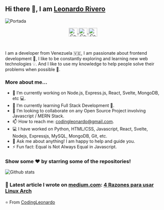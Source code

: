 ## Hi there 👋, I am [Leonardo Rivero](https://codingleonardo.github.io)

![Portada](https://user-images.githubusercontent.com/45718658/91781821-4b26a880-ebc9-11ea-8891-87b23c915a1e.png)

<p align="center">
  <a href="https://twitter.com/CodingLeonardo" target="blank">
    <img align="center" src="https://cdn.jsdelivr.net/npm/simple-icons@3.0.1/icons/twitter.svg" alt="CodingLeonardo Twitter" height="28px" width="28px" />
  </a>
  <a href="https://www.facebook.com/CodingLeonardo" target="blank">
    <img align="center" src="https://cdn.jsdelivr.net/npm/simple-icons@3.0.1/icons/facebook.svg" alt="CodingLeonardo Facebook" height="28px" width="28px" />
  </a>
  <a href="https://www.instagram.com/codingleonardo/" target="blank">
    <img align="center" src="https://cdn.jsdelivr.net/npm/simple-icons@3.0.1/icons/instagram.svg" alt="CodingLeonardo Instagram" height="28px" width="28px" />
  </a>
</p>

<br />

I am a developer from Venezuela 🇻🇪, I am passionate about frontend development 🚀, I like to be constantly exploring and learning new web technologies 💡. And I like to use my knowledge to help people solve their problems when possible 💚.

### More about me...

- 🔭 I’m currently working on Node.js, Express.js, React, Svelte, MongoDB, etc 💻.
- 🌱 I’m currently learning Full Stack Development 🚀.
- 👯 I’m looking to collaborate on any Open Source Project involving Javascript / MERN Stack.
- 📫 How to reach me: codingleonardo@gmail.com.
- 💻 I have worked on Python, HTML/CSS, Javascript, React, Svelte, Nodejs, Expressjs, MySQL, MongoDB, Git, etc.
- 💬 Ask me about anything! I am happy to help and guide you.
- ⚡ Fun fact: Equal is Not Always Equal in Javascript.

### Show some ❤️ by starring some of the repositories!

![Github stats](https://github-readme-stats.vercel.app/api?username=codingleonardo&show_icons=true&hide_border=true)

### 📝 Latest article I wrote on [medium.com](https://medium.com/@CodingLeonardo): [4 Razones para usar Linux Arch](https://medium.com/@CodingLeonardo/4-razones-para-usar-linux-arch-be182bc65de4?source=rss-5fbf7bb76a24------2)

⭐️ From [CodingLeonardo](https://github.com/CodingLeonardo)
